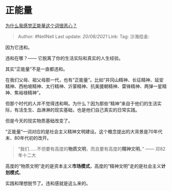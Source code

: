 # 正能量

[为什么我感觉正能量这个词很恶心？](https://www.zhihu.com/question/280670956/answer/1295311907)

> Author: #NellNell
> Last update: *20/08/2021*
> Link:
> Tag:
> 沙海拾金:

因为它违和。

违和在哪？—— 它脱离了你的生活实际和真实的人生经验。

其实“正能量”不是一直都违和。

在我们父母、祖父母那一代，也有“正能量”。比如“井冈山精神、长征精神、延安精神、西柏坡精神、太行精神、沂蒙精神、抗美援朝精神、雷锋精神、两弹一星精神、焦裕禄精神”。

但那个时代的人并不觉得违和啊。为什么？因为那些“精神”来自于他们的生活实际，有活生生、血淋淋的现实基础，也是他们自己真实的日常实践。

但是今天的现实物质基础改变了。

“正能量”一词对应的是社会主义精神文明建设。这个概念提出的大背景是70年代末、80年代初的改开。

> “我们……不但要有高度的**物质文明**，而且要有高度的**精神文明**。” —— 邓82年十二大

高度的“物质文明”走的是资本主义**市场模式**，高度的“精神文明”走的是社会主义**计划模式**。

实践和理想脱节了。违和感就是这么来的。
